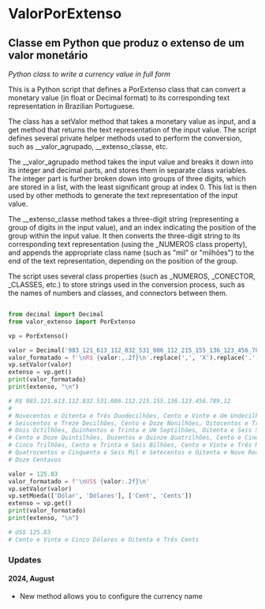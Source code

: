 # ValorPorExtenso
## Classe em Python que produz o extenso de um valor monetário
_Python class to write a currency value in full form_

This is a Python script that defines a PorExtenso class that can convert a monetary value (in float or Decimal format) to its corresponding text representation in Brazilian Portuguese.

The class has a setValor method that takes a monetary value as input, and a get method that returns the text representation of the input value. The script defines several private helper methods used to perform the conversion, such as __valor_agrupado, __extenso_classe, etc.

The __valor_agrupado method takes the input value and breaks it down into its integer and decimal parts, and stores them in separate class variables. The integer part is further broken down into groups of three digits, which are stored in a list, with the least significant group at index 0. This list is then used by other methods to generate the text representation of the input value.

The __extenso_classe method takes a three-digit string (representing a group of digits in the input value), and an index indicating the position of the group within the input value. It then converts the three-digit string to its corresponding text representation (using the _NUMEROS class property), and appends the appropriate class name (such as "mil" or "milhões") to the end of the text representation, depending on the position of the group.

The script uses several class properties (such as _NUMEROS, _CONECTOR, _CLASSES, etc.) to store strings used in the conversion process, such as the names of numbers and classes, and connectors between them.

```python

from decimal import Decimal
from valor_extenso import PorExtenso

vp = PorExtenso()

valor = Decimal('983_121_613_112_832_531_086_112_215_155_136_123_456_789.12')
valor_formatado = f'\nR$ {valor:,.2f}\n'.replace(',', 'X').replace('.', ',').replace('X', '.')
vp.setValor(valor)
extenso = vp.get()
print(valor_formatado)
print(extenso, "\n")

# R$ 983.121.613.112.832.531.086.112.215.155.136.123.456.789,12
#
# Novecentos e Oitenta e Três Duodecilhões, Cento e Vinte e Um Undecilhões, 
# Seiscentos e Treze Decilhões, Cento e Doze Nonilhões, Oitocentos e Trinta e 
# Dois Octilhões, Quinhentos e Trinta e Um Septilhões, Oitenta e Seis Sextilhões, 
# Cento e Doze Quintilhões, Duzentos e Quinze Quatrilhões, Cento e Cinquenta e 
# Cinco Trilhões, Cento e Trinta e Seis Bilhões, Cento e Vinte e Três Milhões, 
# Quatrocentos e Cinquenta e Seis Mil e Setecentos e Oitenta e Nove Reais e 
# Doze Centavos 

valor = 125.83
valor_formatado = f'\nUS$ {valor:.2f}\n'
vp.setValor(valor)
vp.setMoeda(['Dólar', 'Dólares'], ['Cent', 'Cents'])
extenso = vp.get()
print(valor_formatado)
print(extenso, "\n")

# US$ 125.83
# Cento e Vinte e Cinco Dólares e Oitenta e Três Cents 

```

### Updates
#### 2024, August
- New method allows you to configure the currency name
